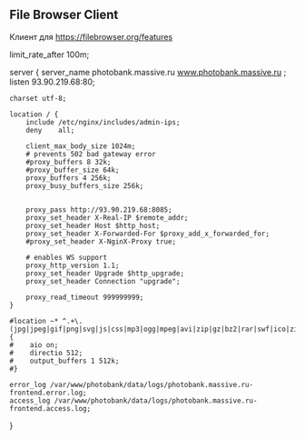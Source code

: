## File Browser Client

Клиент для https://filebrowser.org/features


limit_rate_after 100m;

server {
server_name photobank.massive.ru www.photobank.massive.ru  ;
listen 93.90.219.68:80;

    charset utf-8;

    location / {
        include /etc/nginx/includes/admin-ips;
        deny    all;
        
        client_max_body_size 1024m;
        # prevents 502 bad gateway error
        #proxy_buffers 8 32k;
        #proxy_buffer_size 64k;
        proxy_buffers 4 256k;
        proxy_busy_buffers_size 256k;
        
    
        proxy_pass http://93.90.219.68:8085;
        proxy_set_header X-Real-IP $remote_addr;
        proxy_set_header Host $http_host;
        proxy_set_header X-Forwarded-For $proxy_add_x_forwarded_for;
        #proxy_set_header X-NginX-Proxy true;
    
        # enables WS support
        proxy_http_version 1.1;
        proxy_set_header Upgrade $http_upgrade;
        proxy_set_header Connection "upgrade";
    
        proxy_read_timeout 999999999;
    }
    
    #location ~* ^.+\.(jpg|jpeg|gif|png|svg|js|css|mp3|ogg|mpeg|avi|zip|gz|bz2|rar|swf|ico|zip)$ {
    #    aio on;
    #    directio 512;
    #    output_buffers 1 512k;
    #}

    error_log /var/www/photobank/data/logs/photobank.massive.ru-frontend.error.log;
    access_log /var/www/photobank/data/logs/photobank.massive.ru-frontend.access.log;
}


